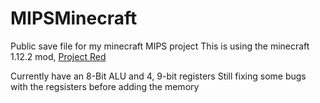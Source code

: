 # MIPSMinecraft
Public save file for my minecraft MIPS project
This is using the minecraft 1.12.2 mod, [Project Red](https://projectredwiki.com/wiki/Main_Page)

Currently have an 8-Bit ALU and 4, 9-bit registers
Still fixing some bugs with the regsisters before adding the memory
